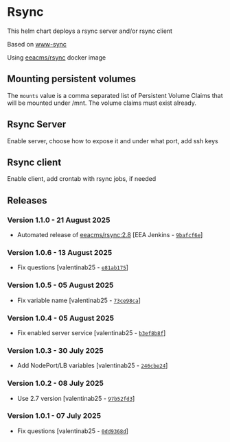 # Rsync

This helm chart deploys a rsync server and/or rsync client

Based on [www-sync](https://github.com/eea/eea.rancher.catalog/tree/master/infra-templates/www-sync)

Using [eeacms/rsync](https://github.com/eea/eea.docker.rsync) docker image



## Mounting persistent volumes

The `mounts` value is a comma separated list of Persistent Volume Claims that will be mounted
under /mnt. The volume claims must exist already.

## Rsync Server 

Enable server, choose how to expose it and under what port, add ssh keys


## Rsync client

Enable client, add crontab with rsync jobs, if needed


## Releases

### Version 1.1.0 - 21 August 2025
- Automated release of [eeacms/rsync:2.8](https://github.com/eea/eea.docker.rsync/releases) [EEA Jenkins - [`9bafcf6e`](https://github.com/eea/helm-charts/commit/9bafcf6e2b2973e1e51866ea376abf76215d371f)]

### Version 1.0.6 - 13 August 2025
- Fix questions [valentinab25 - [`e81ab175`](https://github.com/eea/helm-charts/commit/e81ab17530ea0c12e7a1c17fa792cc1b935c0c99)]

### Version 1.0.5 - 05 August 2025
- Fix variable name [valentinab25 - [`73ce98ca`](https://github.com/eea/helm-charts/commit/73ce98ca658ea0cca79d6d9e65186bccd542e536)]

### Version 1.0.4 - 05 August 2025
- Fix enabled server service [valentinab25 - [`b3ef8b8f`](https://github.com/eea/helm-charts/commit/b3ef8b8f93ef0823fd7f0962c6b9450be475830a)]

### Version 1.0.3 - 30 July 2025
- Add NodePort/LB variables [valentinab25 - [`246cbe24`](https://github.com/eea/helm-charts/commit/246cbe24fef1e7d3ef8be8e0b69be9947fa30608)]

### Version 1.0.2 - 08 July 2025
- Use 2.7 version [valentinab25 - [`97b52fd3`](https://github.com/eea/helm-charts/commit/97b52fd319e4e970ba477f24003e2094726cd148)]

### Version 1.0.1 - 07 July 2025
- Fix questions [valentinab25 - [`0dd9368d`](https://github.com/eea/helm-charts/commit/0dd9368d1da562cfde72a36307288739183fa663)]

